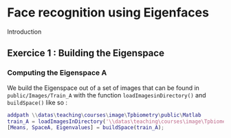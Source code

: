 # Face recognition using Eigenfaces

Introduction 

## Exercice 1 : Building the Eigenspace

### Computing the Eigenspace A

We build the Eigenspace out of a set of images that can be found in `public/Images/Train_A` with the function `loadImagesinDirectory()` and 
`buildSpace()` like so :

```matlab
addpath \\datas\teaching\courses\image\Tpbiometry\public\Matlab
train_A = loadImagesInDirectory('\\datas\teaching\courses\image\Tpbiometry\public\Images\train_A\');
[Means, SpaceA, Eigenvalues] = buildSpace(train_A);
```